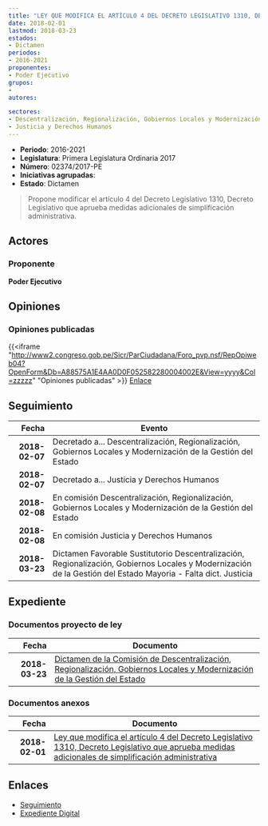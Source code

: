 ```yaml
---
title: "LEY QUE MODIFICA EL ARTÍCULO 4 DEL DECRETO LEGISLATIVO 1310, DECRETO LEGISLATIVO, QUE APRUEBA MEDIDAS ADICIONALES DE SIMPLIFICACIÓN ADMINISTRATIVA"
date: 2018-02-01
lastmod: 2018-03-23
estados:
- Dictamen
periodos:
- 2016-2021
proponentes:
- Poder Ejecutivo
grupos:
- 
autores:

sectores:
- Descentralización, Regionalización, Gobiernos Locales y Modernización de la Gestión del Estado
- Justicia y Derechos Humanos
---
```

- **Periodo**: 2016-2021
- **Legislatura**: Primera Legislatura Ordinaria 2017
- **Número**: 02374/2017-PE
- **Iniciativas agrupadas**: 
- **Estado**: Dictamen

> Propone modificar el artículo 4 del Decreto Legislativo 1310, Decreto Legislativo que aprueba medidas adicionales de simplificación administrativa.


## Actores

### Proponente

**Poder Ejecutivo**

## Opiniones

### Opiniones publicadas

{{<iframe "http://www2.congreso.gob.pe/Sicr/ParCiudadana/Foro_pvp.nsf/RepOpiweb04?OpenForm&Db=A88575A1E4AA0D0F052582280004002E&View=yyyy&Col=zzzzz" "Opiniones publicadas" >}}
[Enlace](http://www2.congreso.gob.pe/Sicr/ParCiudadana/Foro_pvp.nsf/RepOpiweb04?OpenForm&Db=A88575A1E4AA0D0F052582280004002E&View=yyyy&Col=zzzzz)


## Seguimiento

| Fecha | Evento |
|------:|--------|
| **2018-02-07** | Decretado a... Descentralización, Regionalización, Gobiernos Locales y Modernización de la Gestión del Estado |
| **2018-02-07** | Decretado a... Justicia y Derechos Humanos |
| **2018-02-08** | En comisión Descentralización, Regionalización, Gobiernos Locales y Modernización de la Gestión del Estado |
| **2018-02-08** | En comisión Justicia y Derechos Humanos |
| **2018-03-23** | Dictamen Favorable Sustitutorio Descentralización, Regionalización, Gobiernos Locales y Modernización de la Gestión del Estado Mayoria - Falta dict. Justicia |

## Expediente

### Documentos proyecto de ley

| Fecha | Documento |
|------:|-----------|
| **2018-03-23** | [Dictamen de la Comisión de Descentralización, Regionalización, Gobiernos Locales y Modernización de la Gestión del Estado](http://www.leyes.congreso.gob.pe/Documentos/2016_2021/Dictamenes/Proyectos_de_Ley/02374DC08MAY20180323.pdf) |

### Documentos anexos

| Fecha | Documento |
|------:|-----------|
| **2018-02-01** | [Ley que modifica el artículo 4 del Decreto Legislativo 1310, Decreto Legislativo que aprueba medidas adicionales de simplificación administrativa](http://www.leyes.congreso.gob.pe/Documentos/2016_2021/Proyectos_de_Ley_y_de_Resoluciones_Legislativas/PL0237420180201.pdf) |

## Enlaces

- [Seguimiento](http://www2.congreso.gob.pe/Sicr/TraDocEstProc/CLProLey2016.nsf/f7fff46988ca05b1052578e100829cc7/03c26ebf9e679bbf052582280058f6bf?OpenDocument)
- [Expediente Digital](http://www2.congreso.gob.pe/Sicr/TraDocEstProc/CLProLey2016.nsf/f7fff46988ca05b1052578e100829cc7/03c26ebf9e679bbf052582280058f6bf?OpenDocument&Click=05257FB7005EB655.eb71d0cf91d8294e05256cdf006b5706/$Body/0.1C6C)

